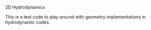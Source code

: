 2D Hydrodynamics

This is a test code to play around with geometry implementations in
hydrodynamic codes.
